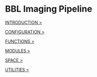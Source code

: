 BBL Imaging Pipeline
====================

[INTRODUCTION >](https://pipedocs.github.io/modules/index.html)

[CONFIGURATION >](https://pipedocs.github.io/config/index.html)

[FUNCTIONS >](https://pipedocs.github.io/functions/index.html)

[MODULES >](https://pipedocs.github.io/modules/index.html)

[SPACE >](https://pipedocs.github.io/space/index.html)

[UTILITIES >](https://pipedocs.github.io/utils/index.html)
